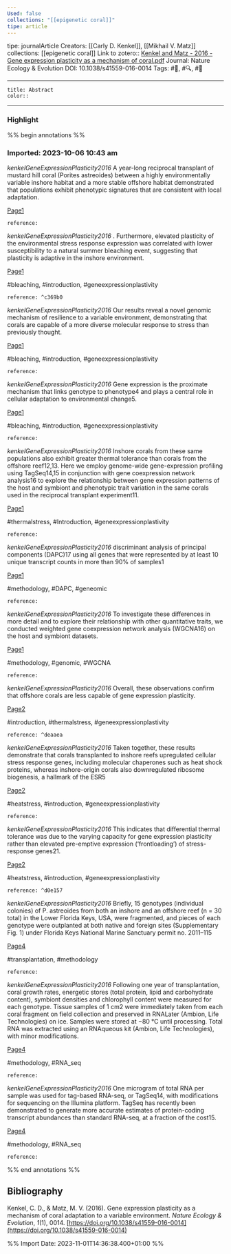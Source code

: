 ```yaml
---
Used: false
collections: "[[epigenetic coral]]"
tipe: article
---
```

tipe: journalArticle
Creators: [[Carly D. Kenkel]], [[Mikhail V. Matz]]
collections: [[epigenetic coral]]
Link to zotero:: [Kenkel and Matz - 2016 - Gene expression plasticity as a mechanism of coral.pdf](zotero://select/library/items/MYSQXUPY)
Journal: Nature Ecology & Evolution
DOI: 10.1038/s41559-016-0014
Tags: #📝, #🔍, #🎨

---
```ad-note
title: Abstract
color:: 

```

---
### Highlight

%% begin annotations %%



### Imported: 2023-10-06 10:43 am

*kenkelGeneExpressionPlasticity2016*
	A year-long reciprocal transplant of mustard hill coral (Porites astreoides) between a highly environmentally variable inshore habitat and a more stable offshore habitat demonstrated that populations exhibit phenotypic signatures that are consistent with local adaptation. 
	
[Page1](zotero://open-pdf/library/items/MYSQXUPY?page=1&a=FNNUTZGA)
	
	
	
	reference:

*kenkelGeneExpressionPlasticity2016*
	. Furthermore, elevated plasticity of the environmental stress response expression was correlated with lower susceptibility to a natural summer bleaching event, suggesting that plasticity is adaptive in the inshore environment. 
	
[Page1](zotero://open-pdf/library/items/MYSQXUPY?page=1&a=7Y7T6E33)
	
	
#bleaching, #introduction, #geneexpressionplastivity
	
	
	reference: ^c369b0

*kenkelGeneExpressionPlasticity2016*
	Our results reveal a novel genomic mechanism of resilience to a variable environment, demonstrating that corals are capable of a more diverse molecular response to stress than previously thought. 
	
[Page1](zotero://open-pdf/library/items/MYSQXUPY?page=1&a=DU3MMKYZ)
	
	
#bleaching, #introduction, #geneexpressionplastivity
	
	
	reference:

*kenkelGeneExpressionPlasticity2016*
	Gene expression is the proximate mechanism that links genotype to phenotype4 and plays a central role in cellular adaptation to environmental change5. 
	
[Page1](zotero://open-pdf/library/items/MYSQXUPY?page=1&a=B2RJBLKG)
	
	
#bleaching, #introduction, #geneexpressionplastivity
	
	
	reference:

*kenkelGeneExpressionPlasticity2016*
	Inshore corals from these same populations also exhibit greater thermal tolerance than corals from the offshore reef12,13. Here we employ genome-wide gene-expression profiling using TagSeq14,15 in conjunction with gene coexpression network analysis16 to explore the relationship between gene expression patterns of the host and symbiont and phenotypic trait variation in the same corals used in the reciprocal transplant experiment11. 
	
[Page1](zotero://open-pdf/library/items/MYSQXUPY?page=1&a=E6NGJU7L)
	
	
#thermalstress, #Introduction, #geneexpressionplastivity
	
	
	reference:

*kenkelGeneExpressionPlasticity2016*
	discriminant analysis of principal components (DAPC)17 using all genes that were represented by at least 10 unique transcript counts in more than 90% of samples1 
	
[Page1](zotero://open-pdf/library/items/MYSQXUPY?page=1&a=F42BQW9W)
	
	
#methodology, #DAPC, #geneomic
	
	
	reference:

*kenkelGeneExpressionPlasticity2016*
	To investigate these differences in more detail and to explore their relationship with other quantitative traits, we conducted weighted gene coexpression network analysis (WGCNA16) on the host and symbiont datasets. 
	
[Page1](zotero://open-pdf/library/items/MYSQXUPY?page=1&a=2VSU8U3K)
	
	
#methodology, #genomic, #WGCNA
	
	
	reference:

*kenkelGeneExpressionPlasticity2016*
	Overall, these observations confirm that offshore corals are less capable of gene expression plasticity. 
	
[Page2](zotero://open-pdf/library/items/MYSQXUPY?page=2&a=3R2J9P8C)
	
	
#introduction, #thermalstress, #geneexpressionplastivity
	
	
	reference: ^deaaea

*kenkelGeneExpressionPlasticity2016*
	Taken together, these results demonstrate that corals transplanted to inshore reefs upregulated cellular stress response genes, including molecular chaperones such as heat shock proteins, whereas inshore-origin corals also downregulated ribosome biogenesis, a hallmark of the ESR5 
	
[Page2](zotero://open-pdf/library/items/MYSQXUPY?page=2&a=YB5TDFLR)
	
	
#heatstress, #introduction, #geneexpressionplastivity
	
	
	reference:

*kenkelGeneExpressionPlasticity2016*
	This indicates that differential thermal tolerance was due to the varying capacity for gene expression plasticity rather than elevated pre-emptive expression (‘frontloading’) of stress-response genes21. 
	
[Page2](zotero://open-pdf/library/items/MYSQXUPY?page=2&a=4PUNUHVB)
	
	
#heatstress, #introduction, #geneexpressionplastivity
	
	
	reference: ^d0e157

*kenkelGeneExpressionPlasticity2016*
	Briefly, 15 genotypes (individual colonies) of P. astreoides from both an inshore and an offshore reef (n = 30 total) in the Lower Florida Keys, USA, were fragmented, and pieces of each genotype were outplanted at both native and foreign sites (Supplementary Fig. 1) under Florida Keys National Marine Sanctuary permit no. 2011–115 
	
[Page4](zotero://open-pdf/library/items/MYSQXUPY?page=4&a=DYG9VJVU)
	
	
#transplantation, #methodology
	
	
	reference:

*kenkelGeneExpressionPlasticity2016*
	Following one year of transplantation, coral growth rates, energetic stores (total protein, lipid and carbohydrate content), symbiont densities and chlorophyll content were measured for each genotype. Tissue samples of 1 cm2 were immediately taken from each coral fragment on field collection and preserved in RNALater (Ambion, Life Technologies) on ice. Samples were stored at −80 °C until processing. Total RNA was extracted using an RNAqueous kit (Ambion, Life Technologies), with minor modifications. 
	
[Page4](zotero://open-pdf/library/items/MYSQXUPY?page=4&a=ZJKG6PVV)
	
	
#methodology, #RNA_seq
	
	
	reference:

*kenkelGeneExpressionPlasticity2016*
	One microgram of total RNA per sample was used for tag-based RNA-seq, or TagSeq14, with modifications for sequencing on the Illumina platform. TagSeq has recently been demonstrated to generate more accurate estimates of protein-coding transcript abundances than standard RNA-seq, at a fraction of the cost15. 
	
[Page4](zotero://open-pdf/library/items/MYSQXUPY?page=4&a=6W5F85BK)
	
	
#methodology, #RNA_seq
	
	
	reference:








%% end annotations %%

## Bibliography

Kenkel, C. D., & Matz, M. V. (2016). Gene expression plasticity as a mechanism of coral adaptation to a variable environment. _Nature Ecology & Evolution_, _1_(1), 0014. [https://doi.org/10.1038/s41559-016-0014](https://doi.org/10.1038/s41559-016-0014)

%% Import Date: 2023-11-01T14:36:38.400+01:00 %%
